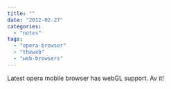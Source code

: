 ```yaml
---
title: ""
date: "2012-02-27"
categories: 
  - "notes"
tags: 
  - "opera-browser"
  - "theweb"
  - "web-browsers"
---
```


Latest opera mobile browser has webGL support. Av it!
